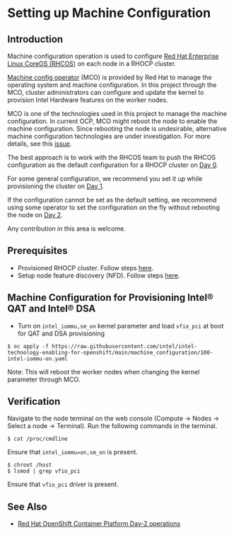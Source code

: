 # Setting up Machine Configuration

## Introduction
Machine configuration operation is used to configure [Red Hat Enterprise Linux CoreOS (RHCOS)](https://docs.openshift.com/container-platform/4.14/architecture/architecture-rhcos.html) on each node in a RHOCP cluster.

[Machine config operator](https://github.com/openshift/machine-config-operator) (MCO) is provided by Red Hat to manage the operating system and machine configuration. In this project through the MCO, cluster administrators can configure and update the kernel to provision Intel Hardware features on the worker nodes.

MCO is one of the technologies used in this project to manage the machine configuration. In current OCP, MCO might reboot the node to enable the machine configuration. Since rebooting the node is undesirable, alternative machine configuration technologies are under investigation. For more details, see this [issue](https://github.com/intel/intel-technology-enabling-for-openshift/issues/34).  

The best approach is to work with the RHCOS team to push the RHCOS configuration as the default configuration for a RHOCP cluster on [Day 0](https://www.ibm.com/cloud/architecture/content/course/red-hat-openshift-container-platform-day-2-ops/). 

For some general configuration, we recommend you set it up while provisioning the cluster on [Day 1](https://www.ibm.com/cloud/architecture/content/course/red-hat-openshift-container-platform-day-2-ops/).

If the configuration cannot be set as the default setting, we recommend using some operator to set the configuration on the fly without rebooting the node on [Day 2](https://www.ibm.com/cloud/architecture/content/course/red-hat-openshift-container-platform-day-2-ops/).

Any contribution in this area is welcome. 

## Prerequisites 
- Provisioned RHOCP cluster. Follow steps [here](/README.md#provisioning-rhocp-cluster).
- Setup node feature discovery (NFD). Follow steps [here](/nfd/README.md).

## Machine Configuration for Provisioning Intel® QAT and Intel® DSA

* Turn on `intel_iommu,sm_on` kernel parameter and load `vfio_pci` at boot for QAT and DSA provisioning

```
$ oc apply -f https://raw.githubusercontent.com/intel/intel-technology-enabling-for-openshift/main/machine_configuration/100-intel-iommu-on.yaml
```

Note: This will reboot the worker nodes when changing the kernel parameter through MCO.

## Verification
Navigate to the node terminal on the web console (Compute -> Nodes -> Select a node -> Terminal). Run the following commands in the terminal.
```
$ cat /proc/cmdline
```
Ensure that `intel_iommu=on,sm_on` is present.

```
$ chroot /host
$ lsmod | grep vfio_pci
```
Ensure that `vfio_pci` driver is present.

## See Also
- [Red Hat OpenShift Container Platform Day-2 operations](https://www.ibm.com/cloud/architecture/content/course/red-hat-openshift-container-platform-day-2-ops/)
